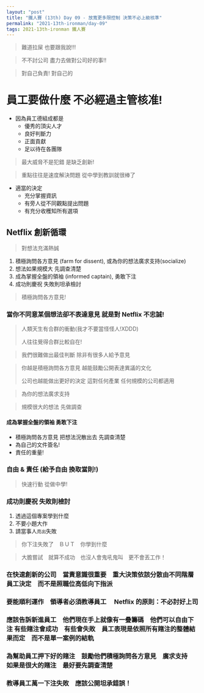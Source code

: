 ```yaml
---
layout: "post"
title: "鐵人賽 (13th) Day 09 - 放寬更多限控制 決策不必上級核準"
permalink: "2021-13th-ironman/day-09"
tags: 2021-13th-ironman 鐵人賽
---
```


> 難道拉屎 也要跟我說!!!

> 不不討公司 盡力去做對公司好的事!!

> 對自己負責! 對自己的

# 員工要做什麼 不必經過主管核准!

- 因為員工德組成都是
  - 優秀的頂尖人才
  - 良好判斷力
  - 正面貢獻
  - 足以待在各團隊

> 最大威脅不是犯錯 是缺乏創新!

> 重點往往是速度解決問題 從中學到教訓就很棒了

- 適當的決定
  - 充分掌握資訊
  - 有旁人從不同觀點提出問題
  - 有充分收穫知所有選項

## Netflix 創新循環

> 對想法充滿熱誠

1. 積極詢問各方意見 (farm for dissent), 或為你的想法廣求支持(socialize)
2. 想法如果規模大 先調查清楚
3. 成為掌握全盤的領袖 (informed captain), 勇敢下注
4. 成功則慶祝 失敗則坦承檢討

> 積極詢問各方意見!

### 當你不同意某個想法卻不表達意見 就是對 Netflix 不忠誠!

> 人類天生有合群的衝動(我才不要當怪怪人!XDDD)
>
> 人往往覺得合群比較自在!

> 我們很難做出最佳判斷 除非有很多人給予意見

> 你越是積極詢問各方意見 越能鼓勵公開表達異議的文化
>
> 公司也越能做出更好的決定 這對任何產業 任何規模的公司都適用

> 為你的想法廣求支持

> 規模很大的想法 先做調查

#### 成為掌握全盤的領袖 勇敢下注

- 積極詢問各方意見 把想法況散出去 先調查清楚
- 為自己的文件簽名!
- 責任的重量!

### 自由 & 責任 (給予自由 換取當則!)

> 快速行動 從做中學!

### 成功則慶祝 失敗則檢討

1. 透過這個專案學到什麼
2. 不要小題大作
3. 請當事人`亮出`失敗

> 你下注失敗了　ＢＵＴ　你學到什麼

> 大膽嘗試　就算不成功　也沒人會鬼吼鬼叫　更不會丟工作！

### 在快速創新的公司　當責意識很重要　重大決策依該分散由不同階層員工決定　而不是照職位高低向下指派

### 要能順利運作　領導者必須教導員工　 Netflix 的原則：不必討好上司

### 應該告訴新進員工　他們現在手上就像有一疊籌碼　他們可以自由下注 有些賭注會成功　有些會失敗　員工表現是依照所有賭注的整體結果而定　而不是單一案例的結軌

### 為幫助員工押下好的賭注　鼓勵他們積極詢問各方意見　廣求支持　如果是很大的賭注　最好要先調查清楚

### 教導員工萬一下注失敗　應該公開坦承錯誤！
